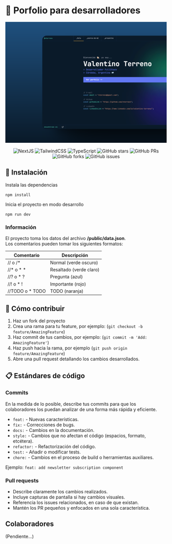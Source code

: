 # 🚀 Porfolio para desarrolladores


<div align="center">
<a href="https://devporfolionext.netlify.app/" target="_blank">
<img src="./public/preview_readme.png">
</a>
<p></p>
</div>

<div align="center">

![NextJS](https://img.shields.io/badge/NextJs-000000?style=flat&logo=next.js&logoColor=white)
![TailwindCSS](https://img.shields.io/badge/tailwindcss-0F172A?&logo=tailwindcss)
![TypeScript](https://shields.io/badge/TypeScript-3178C6?logo=TypeScript&logoColor=FFF&style=flat-square)
![GitHub stars](https://img.shields.io/github/stars/vterreno/dev-porfolio)
![GitHub PRs](https://img.shields.io/github/issues-pr/vterreno/dev-porfolio)
![GitHub forks](https://img.shields.io/github/forks/vterreno/dev-porfolio)
![GitHub issues](https://img.shields.io/github/issues/vterreno/dev-porfolio)

</div>

## 🔧 Instalación

Instala las dependencias

```
npm install
```

Inicia el proyecto en modo desarrollo

```
npm run dev
```

### Información
El proyecto toma los datos del archivo **/public/data.json**. <br>
Los comentarios pueden tomar los siguientes formatos:

| Comentario        | Descripción             |
| -----------       | -----------             |
| // o  /*          | Normal (verde oscuro)   |
| //* o * *         | Resaltado (verde claro) |
| //? o * ?         | Pregunta  (azul)        |
| //! o * !         | Importante  (rojo)      |
| //TODO o * TODO  | TODO (naranja)          |

## 🤝 Cómo contribuir

1. Haz un fork del proyecto 
2. Crea una rama para tu feature, por ejemplo: (`git checkout -b feature/AmazingFeature`)
3. Haz commit de tus cambios, por ejemplo: (`git commit -m 'Add: AmazingFeature'`)
4. Haz push hacia la rama, por ejemplo (`git push origin feature/AmazingFeature`)
5. Abre una pull request detallando los cambios desarrollados.

## 📋 Estándares de código

### Commits

En la medida de lo posible, describe tus commits para que los colaboradores los puedan analizar de una forma más rápida y eficiente.

- `feat:` - Nuevas características.
- `fix:` - Correcciones de bugs.
- `docs:` - Cambios en la documentación.
- `style:` - Cambios que no afectan el código (espacios, formato, etcétera).
- `refactor:` - Refactorización del código.
- `test:` - Añadir o modificar tests.
- `chore:` - Cambios en el proceso de build o herramientas auxiliares.

Ejemplo: `feat: add newsletter subscription component`

### Pull requests

- Describe claramente los cambios realizados.
- Incluye capturas de pantalla si hay cambios visuales.
- Referencia los issues relacionados, en caso de que existan.
- Mantén los PR pequeños y enfocados en una sola característica.

## Colaboradores

(Pendiente...)
